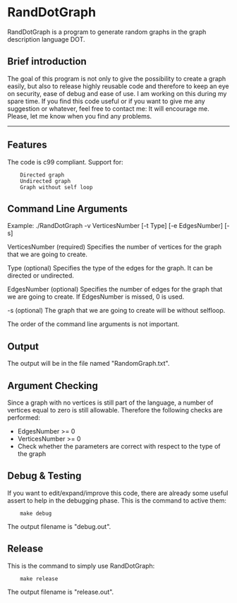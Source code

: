RandDotGraph
============

RandDotGraph is a program to generate random graphs in the graph description
language DOT.

Brief introduction
--------------

The goal of this program is not only to give the possibility to create a graph
easily, but also to release highly reusable code and therefore to keep an eye on
security, ease of debug and ease of use.
I am working on this during my spare time.
If you find this code useful or if
you want to give me any suggestion or whatever, feel free to contact me: It
will encourage me. Please, let me know when you find any problems.

----------------------
Features
----------------------

The code is c99 compliant.
Support for:

        Directed graph
        Undirected graph
        Graph without self loop

Command Line Arguments
--------------

Example:  ./RandDotGraph -v VerticesNumber [-t Type] [-e EdgesNumber] [-s]

VerticesNumber
        (required) Specifies the number of vertices for the graph that we are
                   going to create.

Type
        (optional) Specifies the type of the edges for the graph.
                   It can be directed or undirected.

EdgesNumber
        (optional) Specifies the number of edges for the graph that we are going
                   to create.
                   If EdgesNumber is missed, 0 is used.

-s
        (optional) The graph that we are going to create will be without
                   selfloop.

The order of the command line arguments is not important.

Output
--------------

The output will be in the file named "RandomGraph.txt".

Argument Checking
--------------

Since a graph with no vertices is still part of the language, a number of
vertices equal to zero is still allowable.
Therefore the following checks are performed:

- EdgesNumber >= 0
- VerticesNumber >= 0
- Check whether the parameters are correct with respect to the type of the graph

Debug & Testing
--------------

If you want to edit/expand/improve this code, there are already some useful
assert to help in the debugging phase.
This is the command to active them:

        make debug

The output filename is "debug.out".

Release
--------------

This is the command to simply use RandDotGraph:

        make release

The output filename is "release.out".
